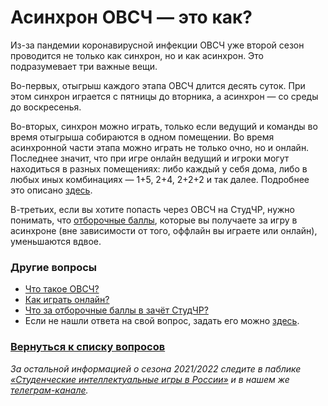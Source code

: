 # Асинхрон ОВСЧ — это как?

Из-за пандемии коронавирусной инфекции ОВСЧ уже второй сезон проводится не только как синхрон, но и как асинхрон. Это подразумевает три важные вещи.

Во-первых, отыгрыш каждого этапа ОВСЧ длится десять суток. При этом синхрон играется с пятницы до вторника, а асинхрон — со среды до воскресенья.

Во-вторых, синхрон можно играть, только если ведущий и команды во время отыгрыша собираются в одном помещении. Во время асинхронной части этапа можно играть не только очно, но и онлайн. Последнее значит, что при игре онлайн ведущий и игроки могут находиться в разных помещениях: либо каждый у себя дома, либо в любых иных комбинациях — 1+5, 2+4, 2+2+2 и так далее. Подробнее это описано [здесь](https://vk.com/@chgk_student-ovsch-online-eto-kak).

В-третьих, если вы хотите попасть через ОВСЧ на СтудЧР, нужно понимать, что [отборочные баллы](https://vk.com/@chgk_student-otborochnye-bally-wtf), которые вы получаете за игру в асинхроне (вне зависимости от того, оффлайн вы играете или онлайн), уменьшаются вдвое.

### Другие вопросы

- [Что такое ОВСЧ?](https://vk.com/@chgk_student-ovsch-wtf)
- [Как играть онлайн?](https://vk.com/@chgk_student-ovsch-online-eto-kak)
- [Что за отборочные баллы в зачёт СтудЧР?](https://vk.com/@chgk_student-otborochnye-bally-wtf)
- Если не нашли ответа на свой вопрос, задать его можно [здесь](https://vk.com/topic-99683830_48233790).

### [Вернуться к списку вопросов](https://vk.com/@chgk_student-studchr-faq)

*За остальной информацией о сезона 2021/2022 следите в паблике [«Студенческие интеллектуальные игры в России»](https://vk.com/chgk_student) и в нашем же [телеграм-канале](https://t.me/chgk_student_ru).*
